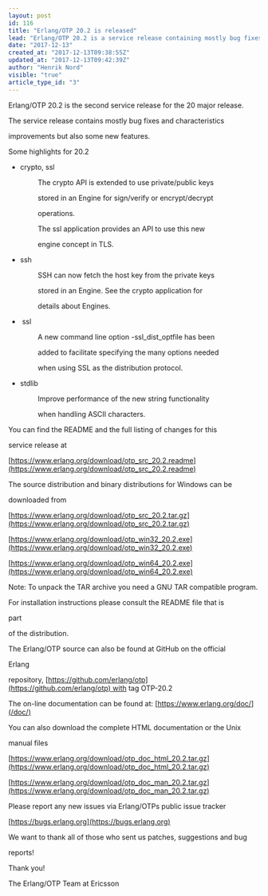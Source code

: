 ```yaml
---
layout: post
id: 116
title: "Erlang/OTP 20.2 is released"
lead: "Erlang/OTP 20.2 is a service release containing mostly bug fixes and characteristics improvements but also a few features."
date: "2017-12-13"
created_at: "2017-12-13T09:38:55Z"
updated_at: "2017-12-13T09:42:39Z"
author: "Henrik Nord"
visible: "true"
article_type_id: "3"
---
```


Erlang/OTP 20.2 is the second service release for the 20 major release.

The service release contains mostly bug fixes and characteristics

improvements but also some new features.

Some highlights for 20.2
* crypto, ssl

               The crypto API is extended to use private/public keys

               stored in an Engine for sign/verify or encrypt/decrypt

               operations.

               The ssl application provides an API to use this new

               engine concept in TLS.

* ssh

               SSH can now fetch the host key from the private keys

               stored in an Engine. See the crypto application for

               details about Engines.

*  ssl

               A new command line option -ssl_dist_optfile has been

               added to facilitate specifying the many options needed

               when using SSL as the distribution protocol.
* stdlib

               Improve performance of the new string functionality

               when handling ASCII characters.

You can find the README and the full listing of changes for this

service release at

[https://www.erlang.org/download/otp_src_20.2.readme](https://www.erlang.org/download/otp_src_20.2.readme)

The source distribution and binary distributions for Windows can be

downloaded from

[https://www.erlang.org/download/otp_src_20.2.tar.gz](https://www.erlang.org/download/otp_src_20.2.tar.gz)

[https://www.erlang.org/download/otp_win32_20.2.exe](https://www.erlang.org/download/otp_win32_20.2.exe)

[https://www.erlang.org/download/otp_win64_20.2.exe](https://www.erlang.org/download/otp_win64_20.2.exe)

Note: To unpack the TAR archive you need a GNU TAR compatible program.

For installation instructions please consult the README file that is

part

of the distribution.

The Erlang/OTP source can also be found at GitHub on the official

Erlang

repository, [https://github.com/erlang/otp](https://github.com/erlang/otp) with tag OTP-20.2

The on-line documentation can be found at: [https://www.erlang.org/doc/](/doc/)

You can also download the complete HTML documentation or the Unix

manual files

[https://www.erlang.org/download/otp_doc_html_20.2.tar.gz](https://www.erlang.org/download/otp_doc_html_20.2.tar.gz)

[https://www.erlang.org/download/otp_doc_man_20.2.tar.gz](https://www.erlang.org/download/otp_doc_man_20.2.tar.gz)

Please report any new issues via Erlang/OTPs public issue tracker

[https://bugs.erlang.org](https://bugs.erlang.org)

We want to thank all of those who sent us patches, suggestions and bug

reports!

Thank you!

The Erlang/OTP Team at Ericsson
